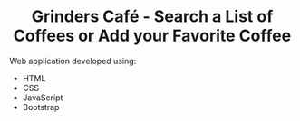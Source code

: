 <h1 align=center>Grinders Café - Search a List of Coffees or Add your Favorite Coffee</h1>

Web application developed using:

- HTML
- CSS
- JavaScript
- Bootstrap
